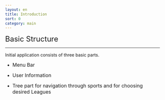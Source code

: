 ```yaml
---
layout: en
title: Introduction
sort: 0
category: main
---
```

<p class="message">
    
</p>

  <font size="5">Basic Structure</font> 

 ---

Initial application consists of three basic parts.

- <font size="3">Menu Bar</font>

- <font size="3">User Information</font>

- <font size="3">Tree part for navigation through sports and for choosing desired Leagues</font>